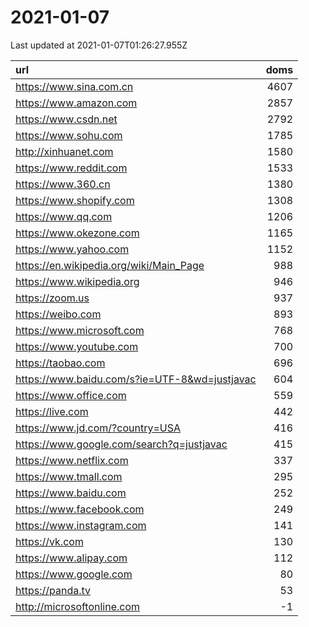 # 2021-01-07

<!-- BEGIN -->
Last updated at 2021-01-07T01:26:27.955Z

url | doms
:- | -:
https://www.sina.com.cn | 4607
https://www.amazon.com | 2857
https://www.csdn.net | 2792
https://www.sohu.com | 1785
http://xinhuanet.com | 1580
https://www.reddit.com | 1533
https://www.360.cn | 1380
https://www.shopify.com | 1308
https://www.qq.com | 1206
https://www.okezone.com | 1165
https://www.yahoo.com | 1152
https://en.wikipedia.org/wiki/Main_Page | 988
https://www.wikipedia.org | 946
https://zoom.us | 937
https://weibo.com | 893
https://www.microsoft.com | 768
https://www.youtube.com | 700
https://taobao.com | 696
https://www.baidu.com/s?ie=UTF-8&wd=justjavac | 604
https://www.office.com | 559
https://live.com | 442
https://www.jd.com/?country=USA | 416
https://www.google.com/search?q=justjavac | 415
https://www.netflix.com | 337
https://www.tmall.com | 295
https://www.baidu.com | 252
https://www.facebook.com | 249
https://www.instagram.com | 141
https://vk.com | 130
https://www.alipay.com | 112
https://www.google.com | 80
https://panda.tv | 53
http://microsoftonline.com | -1
<!-- END -->
